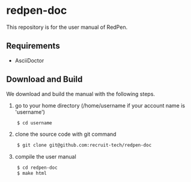 redpen-doc
==========

This repository is for the user manual of RedPen.

Requirements
-------------
- AsciiDoctor

Download and Build
----------------------

We download and build the manual with the following steps.

1. go to your home directory (/home/username if your account name is 'username')

```bash
    $ cd username
```

2. clone the source code with git command

```bash
    $ git clone git@github.com:recruit-tech/redpen-doc
```

3. compile the user manual

```bash
    $ cd redpen-doc
    $ make html
```
